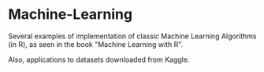 # Machine-Learning
Several examples of implementation of classic Machine Learning Algorithms (in R), as seen in the book "Machine Learning with R".

Also, applications to datasets downloaded from Kaggle.
